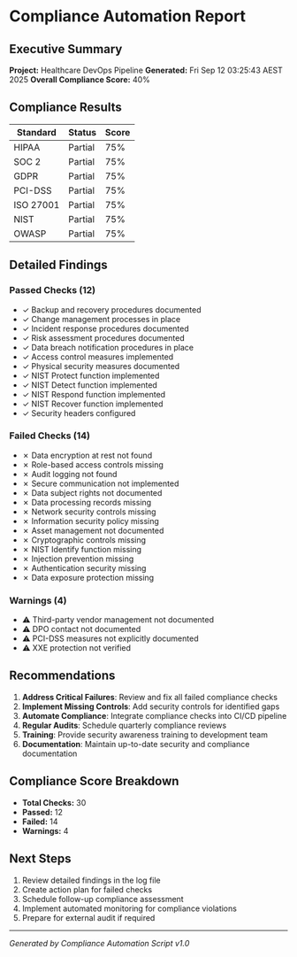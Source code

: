 # Compliance Automation Report

## Executive Summary

**Project:** Healthcare DevOps Pipeline
**Generated:** Fri Sep 12 03:25:43 AEST 2025
**Overall Compliance Score:** 40%

## Compliance Results

| Standard | Status | Score |
|----------|--------|-------|
| HIPAA | Partial | 75% |
| SOC 2 | Partial | 75% |
| GDPR | Partial | 75% |
| PCI-DSS | Partial | 75% |
| ISO 27001 | Partial | 75% |
| NIST | Partial | 75% |
| OWASP | Partial | 75% |

## Detailed Findings

### Passed Checks (12)
-  ✓ Backup and recovery procedures documented
-  ✓ Change management processes in place
-  ✓ Incident response procedures documented
-  ✓ Risk assessment procedures documented
-  ✓ Data breach notification procedures in place
-  ✓ Access control measures implemented
-  ✓ Physical security measures documented
-  ✓ NIST Protect function implemented
-  ✓ NIST Detect function implemented
-  ✓ NIST Respond function implemented
-  ✓ NIST Recover function implemented
-  ✓ Security headers configured

### Failed Checks (14)
-  ✗ Data encryption at rest not found
-  ✗ Role-based access controls missing
-  ✗ Audit logging not found
-  ✗ Secure communication not implemented
-  ✗ Data subject rights not documented
-  ✗ Data processing records missing
-  ✗ Network security controls missing
-  ✗ Information security policy missing
-  ✗ Asset management not documented
-  ✗ Cryptographic controls missing
-  ✗ NIST Identify function missing
-  ✗ Injection prevention missing
-  ✗ Authentication security missing
-  ✗ Data exposure protection missing

### Warnings (4)
-  ⚠ Third-party vendor management not documented
-  ⚠ DPO contact not documented
-  ⚠ PCI-DSS measures not explicitly documented
-  ⚠ XXE protection not verified

## Recommendations

1. **Address Critical Failures**: Review and fix all failed compliance checks
2. **Implement Missing Controls**: Add security controls for identified gaps
3. **Automate Compliance**: Integrate compliance checks into CI/CD pipeline
4. **Regular Audits**: Schedule quarterly compliance reviews
5. **Training**: Provide security awareness training to development team
6. **Documentation**: Maintain up-to-date security and compliance documentation

## Compliance Score Breakdown

- **Total Checks:** 30
- **Passed:** 12
- **Failed:** 14
- **Warnings:** 4

## Next Steps

1. Review detailed findings in the log file
2. Create action plan for failed checks
3. Schedule follow-up compliance assessment
4. Implement automated monitoring for compliance violations
5. Prepare for external audit if required

---
*Generated by Compliance Automation Script v1.0*
